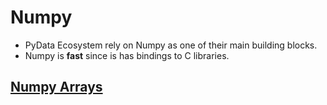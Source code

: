 # Numpy
- PyData Ecosystem rely on Numpy as one of their main building blocks.
- Numpy is **fast** since is has bindings to C libraries.
## [Numpy Arrays](./NumPyArrays.ipynb)
